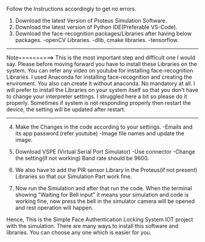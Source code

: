  Follow the Instructions accordingly to get no errors.
 
1. Download the latest Version of Proteus Simulation Software.
2. Download the latest version of Python IDE(Preferable VS-Code).
3. Download the face-recognition packages/Libraries after having below packages.
	-openCV Libraries.
	-dlib, cmake libraries.
	-tensorflow.
***********************************************************************************************************************
Note==========> This is the most important step and difficult one I would say.
		Please before moving forward you have to install these Libraries on the system.
		You can refer any video on youtube for installing face-recognition Libraries.
		I used Anaconda for installing face-recognition and creating the enviroment.
		You also can create it without anaconda. No mandatory at all.
		I will prefer to install the Libraries on your system itself so that you don't have to change your interpreter settings.
		I struggled here a bit so please do it properly. Sometimes if system is not responding properly then restart the device, 
		the setting will be updated after restart.  
***********************************************************************************************************************	 

4. Make the Changes in the code according to your settings.
	-Emails and its app password.(refer youtube)
	-Image file names and update the image.
5. Download VSPE (Virtual Serial Port Simulator)
	-Use connector
	-Change the setting(if not working) Band rate should be 9600.

6. We also have to add the PIR sensor Library in the Proteus(if not present) Libraries so that our Simulation Part work fine.

7. Now run the Simulation and after that run the code.
   When the terminal showing "Waiting for Bell input" it means your simulation and code is working fine,
   now press the bell in the simulator camera will be opened and rest operation will happen.

Hence, This is the Simple Face Authentication Locking System IOT project with the simulation.
There are many ways to install this software and libraries. You can choose any one which is easier for you. 
